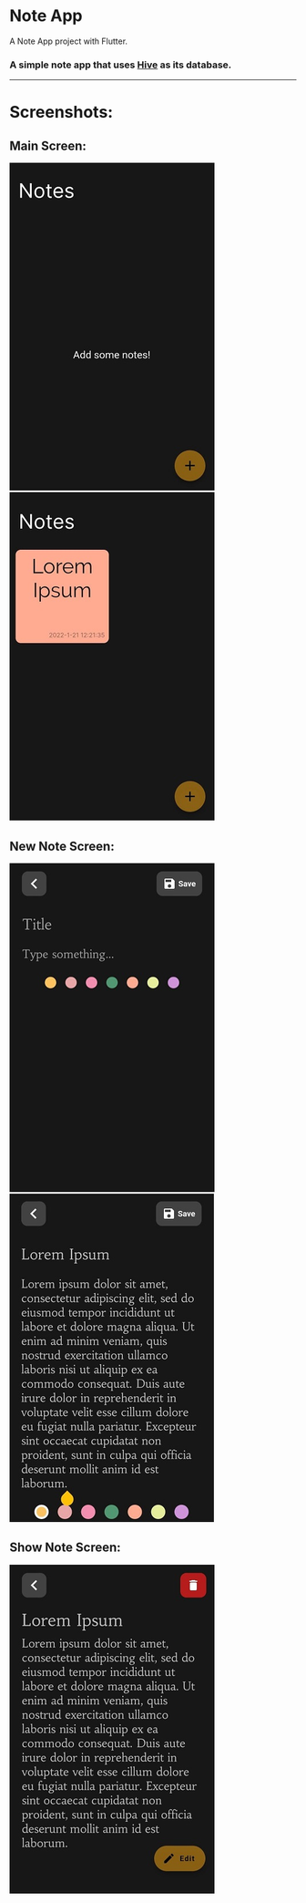 # Note App

A Note App project with Flutter.


### A simple note app that uses <a href="https://docs.hivedb.dev">Hive<a/> as its database.

  
---
# Screenshots:
## Main Screen:
  
![screenshot 1](/screenshot/main_screen_resized.jpg) ![screenshot 2](/screenshot/main_screen2_resized.jpg)
  
## New Note Screen:
![screenshot 3](/screenshot/new_note1_resized.jpg) ![screenshot 4](/screenshot/new_note_resized.jpg)
  
## Show Note Screen:
![screenshot 5](/screenshot/show_note_screen_resized.jpg)
